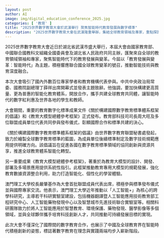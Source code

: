 ```yaml
---
layout: post
author: AI
image: img/digital_education_conference_2025.jpg
categories: [ '教育' ]
title: "2025世界數字教育大會於武漢舉行 聚焦智能時代教育發展與數字標準"
description: "2025世界數字教育大會在武漢隆重舉辦，集結全球教育領袖及專家，重點探討智能時代下的教育發展及數字化轉型。大會發布國際數字教育標準體系倡議和教育大模型參考框架，推動全球智能教育合作。澳門理工大學積極參與，展現中國及世界教育創新新局。"
---
```

2025世界數字教育大會近日於湖北省武漢市盛大舉行，本屆大會由國家教育部、中國聯合國教科文組織全國委員會及湖北省人民政府共同主辦，匯聚來自全球的教育領域領袖和專家，聚焦智能時代下的教育發展與變革。今屆以「教育發展與變革：智能時代」為主題，積極響應聯合國全球教育變革的號召，推動智能技術與教育深度融合。

本次大會吸引了國內外數百位專家學者和教育機構代表參與。中共中央政治局常委、國務院副總理丁薛祥出席開幕式並發表主題致辭。他強調，要加快構建更高質量、更為普惠的智能化教育體系，開放合作，攜手共建全球教育共同體，讓智能時代的數字紅利惠及世界各地的學生和教師。

大會期間，重要的教育數字化標準成果文件《關於構建國際數字教育標準體系框架的倡議》和《教育大模型總體參考框架》正式發布。教育部科技司司長周大旺及多位聯盟成員單位代表共同參與發布儀式，彰顯國際合作和標準共建的決心。

《關於構建國際數字教育標準體系框架的倡議》由世界數字教育聯盟秘書處發起，致力於繪製全球數字教育標準的藍圖，為成員單位後續標準制定及數字技術規範應用提供明確方向。該倡議旨在促進各國在數字教育標準領域的協同創新與資源共享，推進全球教育體系智能化轉型。

另一重要成果《教育大模型總體參考框架》，著重於為教育大模型的設計、開發、部署及多場景應用提供系統性指引。此框架推動教育專用大模型的規範發展，強化教育數據資源整合利用，助力打造智能化、個性化的學習體驗。

澳門理工大學校長嚴肇基作為大會首批聯盟成員代表出席，積極參與標準發布儀式並與國際專家交流。他表示，澳門理工大學近年推動以「人工智能+」為核心的跨學科研究，主導若干科研實驗室建設，包括機器翻譯暨人工智能應用技術教育部工程研究中心、人工智能藥物發現中心以及智慧城市先進技術聯合實驗室等。相關科研團隊致力於將人工智能應用於智慧教育、環境保護、藥物發現、醫學影像等多個領域，並與全球夥伴攜手培育科技創新人才，共同推動可持續發展目標的實現。

此次大會不僅深化了國際間的數字教育合作，也展示了中國及全球教育界在智能時代積極創新的姿態，標誌著數字教育在理念與實踐兩端均步入嶄新階段。